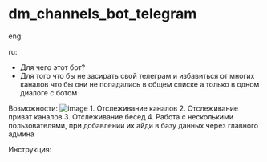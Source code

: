 # dm_channels_bot_telegram
eng:


ru:
  - Для чего этот бот?
  - Для того что бы не засирать свой телеграм и избавиться от многих каналов что бы они не попадались в общем списке а только в одном диалоге с ботом
  
  Возможности:
    ![image](https://user-images.githubusercontent.com/45666540/179417276-88f190d6-0fa2-479c-8367-3d7930f5beb0.png)
    1. Отслеживание каналов
    2. Отслеживание приват каналов
    3. Отслеживание бесед
    4. Работа с несколькими пользователями, при добавлении их айди в базу данных через главного админа
  
  Инструкция:
  
